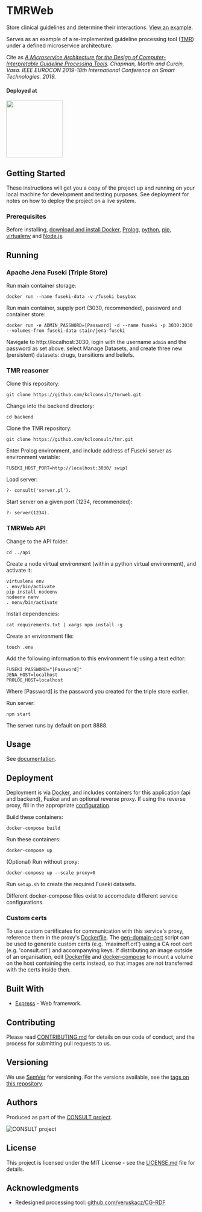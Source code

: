 # TMRWeb

Store clinical guidelines and determine their interactions. [View an example](api/).

Serves as an example of a re-implemented guideline processing tool ([TMR](https://github.com/veruskacz/CG-RDF)) under a defined microservice architecture.

Cite as _[A Microservice Architecture for the Design of Computer-Interpretable Guideline Processing Tools](https://kclpure.kcl.ac.uk/portal/files/114975299/08828_paper_v2.pdf). Chapman, Martin and Curcin, Vasa. IEEE EUROCON 2019-18th International Conference on Smart Technologies. 2019._

#### Deployed at

<img src="imperial.svg" width="150">

## Getting Started

These instructions will get you a copy of the project up and running on your local machine for development and testing purposes. See deployment for notes on how to deploy the project on a live system.

### Prerequisites

Before installing, [download and install Docker](https://www.docker.com/get-started), [Prolog](http://www.swi-prolog.org/Download.html), [python](https://www.python.org/downloads/), [pip](https://packaging.python.org/tutorials/installing-packages/#use-pip-for-installing), [virtualenv](https://virtualenv.pypa.io/en/latest/installation/) and [Node.js](https://nodejs.org/en/download/).

## Running

### Apache Jena Fuseki (Triple Store)

Run main container storage:

```
docker run --name fuseki-data -v /fuseki busybox
```

Run main container, supply port (3030, recommended), password and container store:

```
docker run -e ADMIN_PASSWORD=[Password] -d --name fuseki -p 3030:3030 --volumes-from fuseki-data stain/jena-fuseki
```

Navigate to http://localhost:3030, login with the username `admin` and the password as set above. select Manage Datasets, and create three new (persistent) datasets: drugs, transitions and beliefs.

### TMR reasoner

Clone this repository:

```
git clone https://github.com/kclconsult/tmrweb.git
```

Change into the backend directory:

```
cd backend
```

Clone the TMR repository:

```
git clone https://github.com/kclconsult/tmr.git
```

Enter Prolog environment, and include address of Fuseki server as environment variable:

```
FUSEKI_HOST_PORT=http://localhost:3030/ swipl
```

Load server:

```
?- consult('server.pl').
```

Start server on a given port (1234, recommended):

```
?- server(1234).
```

### TMRWeb API

Change to the API folder.

```
cd ../api
```

Create a node virtual environment (within a python virtual environment), and activate it:

```
virtualenv env
. env/bin/activate
pip install nodeenv
nodeenv nenv
. nenv/bin/activate
```

Install dependencies:

```
cat requirements.txt | xargs npm install -g
```

Create an environment file:

```
touch .env
```

Add the following information to this environment file using a text editor:

```
FUSEKI_PASSWORD="[Password]"
JENA_HOST=localhost
PROLOG_HOST=localhost
```

Where [Password] is the password you created for the triple store earlier.

Run server:

```
npm start
```

The server runs by default on port 8888.

## Usage

See [documentation](api/README.md).

## Deployment

Deployment is via [Docker](https://docs.docker.com/compose/install/), and includes containers for this application (api and backend), Fuskei and an optional reverse proxy. If using the reverse proxy, fill in the appropriate [configuration](proxy/nginx.conf).

Build these containers:

```
docker-compose build
```

Run these containers:

```
docker-compose up
```

(Optional) Run without proxy:

```
docker-compose up --scale proxy=0
```

Run `setup.sh` to create the required Fuseki datasets.

Different docker-compose files exist to accomodate different service configurations.

### Custom certs

To use custom certificates for communication with this service's proxy, reference them in the proxy's [Dockerfile](proxy/Dockerfile). The [gen-domain-cert](proxy/certs/gen-domain-cert.sh) script can be used to generate custom certs (e.g. 'maximoff.crt') using a CA root cert (e.g. 'consult.crt') and accompanying keys. If distributing an image outside of an organisation, edit [Dockerfile](proxy/Dockerfile) and [docker-compose](docker-compose.yml) to mount a volume on the host containing the certs instead, so that images are not transferred with the certs inside then.

## Built With

* [Express](https://expressjs.com/) - Web framework.

## Contributing

Please read [CONTRIBUTING.md](CONTRIBUTING.md) for details on our code of conduct, and the process for submitting pull requests to us.

## Versioning

We use [SemVer](http://semver.org/) for versioning. For the versions available, see the [tags on this repository](https://github.com/martinchapman/nokia-health/tags).

## Authors

Produced as part of the [CONSULT project](https://consult.kcl.ac.uk/).

![CONSULT project](https://consult.kcl.ac.uk/wp-content/uploads/sites/214/2017/12/overview-consult-768x230.png "CONSULT project")

## License

This project is licensed under the MIT License - see the [LICENSE.md](LICENSE.md) file for details.

## Acknowledgments

* Redesigned processing tool: [github.com/veruskacz/CG-RDF](https://github.com/veruskacz/CG-RDF)
